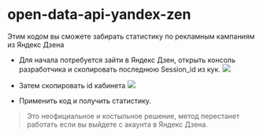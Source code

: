 # open-data-api-yandex-zen
Этим кодом вы сможете забирать статистику по рекламным кампаниям из Яндекс Дзена

+ Для начала потребуется зайти в Яндекс Дзен, открыть консоль разработчика и скопировать последнюю Session_id из кук.
[![](https://i.ibb.co/g3X1jK7/Yandex-Zen-master-zip-Win-RAR.jpg)](https://i.ibb.co/g3X1jK7/Yandex-Zen-master-zip-Win-RAR.jpg)

+ Затем скопировать id кабинета
[![](https://i.ibb.co/m6sY8KT/d5ba4fe477.jpg)](https://i.ibb.co/m6sY8KT/d5ba4fe477.jpg)

+ Применить код и получить статистику.

>  Это неофициальное и костыльное решение, метод перестанет работать если вы выйдете с акаунта в Яндекс Дзена.
